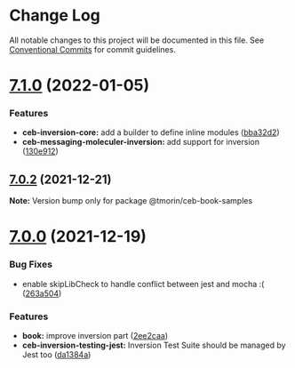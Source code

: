 # Change Log

All notable changes to this project will be documented in this file.
See [Conventional Commits](https://conventionalcommits.org) for commit guidelines.

# [7.1.0](https://github.com/tmorin/ceb/compare/v7.0.2...v7.1.0) (2022-01-05)


### Features

* **ceb-inversion-core:** add a builder to define inline modules ([bba32d2](https://github.com/tmorin/ceb/commit/bba32d237e33aeaefd0bb9a3259478c2e5abc435))
* **ceb-messaging-moleculer-inversion:** add support for inversion ([130e912](https://github.com/tmorin/ceb/commit/130e912047470f84734ae851b6b942dd3fb1770c))





## [7.0.2](https://github.com/tmorin/ceb/compare/v7.0.1...v7.0.2) (2021-12-21)

**Note:** Version bump only for package @tmorin/ceb-book-samples





# [7.0.0](https://github.com/tmorin/ceb/compare/v6.1.0...v7.0.0) (2021-12-19)


### Bug Fixes

* enable skipLibCheck to handle conflict between jest and mocha :( ([263a504](https://github.com/tmorin/ceb/commit/263a5043babbd8d8c9b77f223cea1fc33d79cb02))


### Features

* **book:** improve inversion part ([2ee2caa](https://github.com/tmorin/ceb/commit/2ee2caaef2ffae391073733b791f60000dc1e5f6))
* **ceb-inversion-testing-jest:** Inversion Test Suite should be managed by Jest too ([da1384a](https://github.com/tmorin/ceb/commit/da1384af3818d4c1453d847fbc7c78401258dda6))
